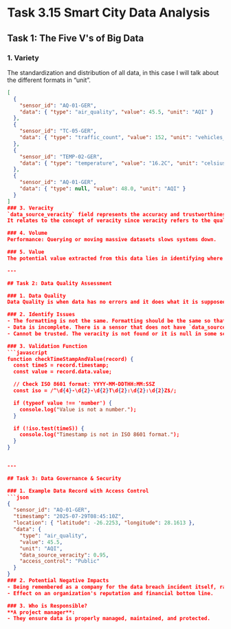# Task 3.15 Smart City Data Analysis

## Task 1: The Five V's of Big Data

### 1. Variety
The standardization and distribution of all data, in this case I will talk about the different formats in “unit”.

```json
[
  {
    "sensor_id": "AQ-01-GER",
    "data": { "type": "air_quality", "value": 45.5, "unit": "AQI" }
  },
  {
    "sensor_id": "TC-05-GER",
    "data": { "type": "traffic_count", "value": 152, "unit": "vehicles_per_minute" }
  },
  {
    "sensor_id": "TEMP-02-GER",
    "data": { "type": "temperature", "value": "16.2C", "unit": "celsius" }
  },
  {
    "sensor_id": "AQ-01-GER",
    "data": { "type": null, "value": 48.0, "unit": "AQI" }
  }
]
### 3. Veracity
`data_source_veracity` field represents the accuracy and trustworthiness of the data.  
It relates to the concept of veracity since veracity refers to the quality and accuracy of data. Gathered data could have missing pieces, may be inaccurate, or may not be able to provide real, valuable insight. Veracity, overall, refers to the level of trust there is in the collected data.

### 4. Volume
Performance: Querying or moving massive datasets slows systems down.

### 5. Value
The potential value extracted from this data lies in identifying where certain events are occurring. For example, high noise levels can cause hearing loss, stress, and sleep disturbances. A practical use case would be that, as someone sensitive to noise, I would avoid visiting places known to be noisy.

---

## Task 2: Data Quality Assessment

### 1. Data Quality
Data Quality is when data has no errors and it does what it is supposed to do. Data must be accurate, up-to-date, complete, unique, formatted the same across all data sources, and trusted by those that rely on the data.

### 2. Identify Issues
- The formatting is not the same. Formatting should be the same so that the data is easy to understand.  
- Data is incomplete. There is a sensor that does not have `data_source_veracity`.  
- Cannot be trusted. The veracity is not found or it is null in some sensors so the data cannot be trusted.

### 3. Validation Function
```javascript
function checkTimeStampAndValue(record) {
  const timeS = record.timestamp;
  const value = record.data.value;

  // Check ISO 8601 format: YYYY-MM-DDTHH:MM:SSZ
  const iso = /^\d{4}-\d{2}-\d{2}T\d{2}:\d{2}:\d{2}Z$/;

  if (typeof value !== 'number') {
    console.log("Value is not a number.");
  }

  if (!iso.test(timeS)) {
    console.log("Timestamp is not in ISO 8601 format.");
  }
}


---

## Task 3: Data Governance & Security

### 1. Example Data Record with Access Control
```json
{
  "sensor_id": "AQ-01-GER",
  "timestamp": "2025-07-29T08:45:10Z",
  "location": { "latitude": -26.2253, "longitude": 28.1613 },
  "data": { 
    "type": "air_quality", 
    "value": 45.5, 
    "unit": "AQI",
    "data_source_veracity": 0.95,
    "access_control": "Public"
  }
}
### 2. Potential Negative Impacts
- Being remembered as a company for the data breach incident itself, rather than their actual business operations.  
- Effect on an organization's reputation and financial bottom line.

### 3. Who is Responsible?
**A project manager**:  
- They ensure data is properly managed, maintained, and protected.

